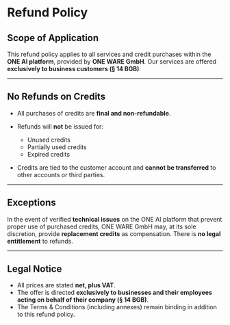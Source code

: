 # Refund Policy

## Scope of Application

This refund policy applies to all services and credit purchases within the **ONE AI platform**, provided by **ONE WARE GmbH**.
Our services are offered **exclusively to business customers (§ 14 BGB)**.

---

## No Refunds on Credits

* All purchases of credits are **final and non-refundable**.
* Refunds will **not** be issued for:

  * Unused credits
  * Partially used credits
  * Expired credits
* Credits are tied to the customer account and **cannot be transferred** to other accounts or third parties.

---

## Exceptions

In the event of verified **technical issues** on the ONE AI platform that prevent proper use of purchased credits, ONE WARE GmbH may, at its sole discretion, provide **replacement credits** as compensation.
There is **no legal entitlement** to refunds.

---

## Legal Notice

* All prices are stated **net, plus VAT**.
* The offer is directed **exclusively to businesses and their employees acting on behalf of their company (§ 14 BGB)**.
* The Terms & Conditions (including annexes) remain binding in addition to this refund policy.
